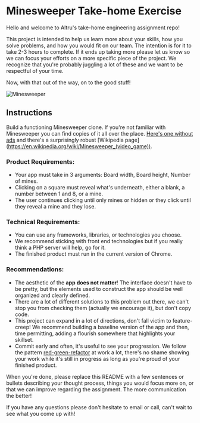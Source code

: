 # Minesweeper Take-home Exercise
Hello and welcome to Altru's take-home engineering assignment repo!

This project is intended to help us learn more about your skills, how you solve problems, and how you would fit on our team. The intention is for it to take 2-3 hours to complete. If it ends up taking more please let us know so we can focus your efforts on a more specific piece of the project. We recognize that you're probably juggling a lot of these and we want to be respectful of your time.

Now, with that out of the way, on to the good stuff!

![Minesweeper](https://i.ytimg.com/vi/ZTl1o3sV5fw/maxresdefault.jpg)

## Instructions
Build a functioning Minesweeper clone. If you're not familiar with Minesweeper you can find copies of it all over the place. [Here's one without ads](http://birrell.org/andrew/minesweeper/expert.php) and there's a surprisingly robust [Wikipedia page] (https://en.wikipedia.org/wiki/Minesweeper_(video_game)).

### Product Requirements:
- Your app must take in 3 arguments: Board width, Board height, Number of mines.
- Clicking on a square must reveal what's underneath, either a blank, a number between 1 and 8, or a mine.
- The user continues clicking until only mines or hidden or they click until they reveal a mine and they lose.

### Technical Requirements:
- You can use any frameworks, libraries, or technologies you choose.
- We recommend sticking with front end technologies but if you really think a PHP server will help, go for it.
- The finished product must run in the current version of Chrome.

### Recommendations:
- The aesthetic of the **app does not matter**! The interface doesn't have to be pretty, but the elements used to construct the app should be well organized and clearly defined.
- There are a lot of different solutions to this problem out there, we can't stop you from checking them (actually we encourage it), but don't copy code.
- This project can expand in a lot of directions, don't fall victim to feature-creep! We recommend building a baseline version of the app and then, time permitting, adding a flourish somewhere that highlights your skillset.
- Commit early and often, it's useful to see your progression. We follow the pattern [red-green-refactor](https://www.codecademy.com/articles/tdd-red-green-refactor) at work a lot, there's no shame showing your work while it's still in progress as long as you're proud of your finished product.

When you're done, please replace this README with a few sentences or bullets describing your thought process, things you would focus more on, or that we can improve regarding the assignment. The more communication the better!

If you have any questions please don't hesitate to email or call, can't wait to see what you come up with!
